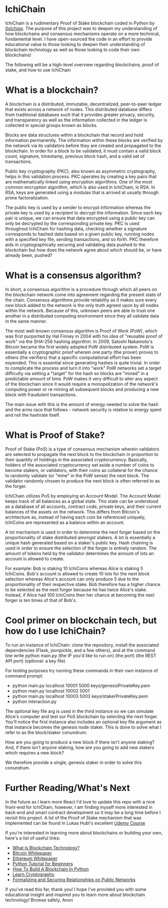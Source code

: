 # IchiChain
IchiChain is a rudimentary Proof of Stake blockchain coded in Python by [0xIchigo](https://twitter.com/0xIchigo). The purpose of this project was to deepen my understanding of how blockchains and consensus mechanisms operate on a more technical, fundamental level. I have open-sourced the code in an effort to provide educational value to those looking to deepen their understanding of blockchain technology as well as those looking to code their own blockchains!

The following will be a high-level overview regarding blockchains, proof of stake, and how to use IchiChain

# What is a blockchain?
A blockchain is a distributed, immutable, decentralized, peer-to-peer ledger that exists across a network of nodes. This distributed database differs from traditional databases such that it provides greater privacy, security, and transparency as well as the information collected in the ledger is collected in special groups known as blocks. 

Blocks are data structures within a blockchain that record and hold information permanently. The information within these blocks are verified by the network via its validators before they are created and propagated to the blockchain. In order for a block to be validated, it must contain a valid block count, signature, timestamp, previous block hash, and a valid set of transactions.

Public key cryptography (PKC), also known as asymmetric cryptography, helps in this validation process. PKC operates by creating a key pairs  that are mathematically linked using encryption algorithms. One of the most common encryption algorithm, which is also used in IchiChain, is RSA. In RSA, keys are generated using a modulas that is arrived at usually through prime factoralization. 

The public key is used by a sender to encrypt information whereas the private key is used by a recipient to decrypt the information. Since each key pair is unique, we can ensure that data encrypted using a public key can only be decrypted by the corresponding private key. PKC is used throughout IchiChain for hashing data, checking whether a signature corresponds to hashed data based on a given public key, running nodes with a specified key file, sending transactions, and so forth. PKC therefore aids in cryptographically securing and validating data pushed to the blockchain but how does the network agree about which should be, or have already been, pushed?

# What is a consensus algorithm?
In short, a consensus algorithm is a procedure through which all peers on the blockchain network come into agreement regarding the present state of the chain. Consensus algorithms provide reliability as it makes sure every new block added to the network is the only truth agreed upon by all nodes within the network. Because of this, unknown peers are able to trust one another in a distributed computing environment since they all validate data in the same manner.

The most well-known consensus algorithm is Proof of Work (PoW), which was first purported by Hal Finney in 2004 with his idea of "reusable proof of work" via the SHA-256 hashing algorithm. In 2009, Satoshi Nakamoto's Bitcoin became the first widely adopted PoW distributed system. PoW is essentially a cryptographic proof wherein one party (the prover) proves to others (the verifiers) that a specific computational effort has been expended. This is essential since generating hashes is quite trivial. In order to complicate the process and turn it into "work" PoW networks set a target difficulty via setting a "target" for the hash so blocks are "mined" in a predictable amount of time. PoW makes it very difficult to alter any aspect of the blockchain since it would require a monopolization of the network's computing power or re-mining all subsequent blocks and producing a new block with fraudulent transactions. 

The main issue with this is the amount of energy needed to solve the hash and the arms race that follows - network security is relative to energy spent and not the hashrate itself.

# What is Proof of Stake?
Proof of Stake (PoS) is a type of consensus mechanism wherein validators are selected to propagate the next block to the blockchain in proportion to their quantity of holdings in the associated cryptocurrency. Basically, holders of the associated cryptocurrency set aside a number of coins to become stakers, or validators, with their coins as collateral for the chance to randomly validate (or "mine" in the PoW sense) the next block. The validator randomly chosen to produce the next block is often referred to as the forger. 

IchiChain utilizes PoS by employing an Account Model. The Account Model keeps track of all balances as a global state. This state can be understood as a database of all accounts, contract code, private keys, and their current balances of the assets on the network. This differs from Bitcoin's architecture as, instead of having each coin be referenced uniquely, IchiCoins are represented as a balance within an account. 

A lot mechanism is used in order to determine the next forger based on the proportionality of stake distributed amongst stakers. A lot is essentially a unique hash generated based on a staker's public key. Hash chaining is used in order to ensure the selection of the forger is entirely random. The amount of tokens held by the validator determines the amount of lots an account is allowed to create. 

For example: Bob is staking 10 IchiCoins whereas Alice is staking 5 IchiCoins. Bob's account is allowed to create 10 lots for the next block selection whereas Alice's account can only produce 5 due to the proportionality of their respective stake. Bob therefore has a higher chance to be selected as the next forger because he has twice Alice's stake. Instead, if Alice had 100 IchiCoins then her chance at becoming the next forger is ten times of that of Bob's.

# Cool primer on blockchain tech, but how do I use IchiChain?
To run an instance of IchiChain: clone the repository, install the associated dependencies (Flask, jsonpickle, and a few others), and at the command line write python main.py (the IP you'd like to run on) (the port) (the REST API port) (optional: a key file)

For testing purposes try running these commands in their own instance of command prompt:

- python main.py localhost 10001 5000 keys/genesisPrivateKey.pem
- python main.py localhost 10002 5001
- python main.py localhost 10003 5003 keys/stakerPrivateKey.pem
- python interaction.py

The optional key file arg is used in the third instance so we can simulate Alice's computer and test our PoS blockchain by selecting the next forger. You'll notice the first instance also includes an optional key file argument as that instance becomes the genesis node staker. This is done to solve what I refer to as the block/staker conundrum: 

How are you going to produce a new block if there isn't anyone staking? And, if there isn't anyone staking, how are you going to add new stakers which requires a new block?

We therefore provide a single, genesis staker in order to solve this conundrum.

# Further Reading/What's Next
In the future as I learn more React I'd love to update this repo with a nice front-end for IchiChain, however, I am finding myself more interested in back-end and smart contract development so it may be a long time before I revisit this project. A lot of the Proof of Stake mechanism that was implemented can be found in Lukas Hubl's excellent [Udemy Course](https://www.udemy.com/course/build-your-own-proof-of-stake-blockchain/)

If you're interested in learning more about blockchains or building your own, here's a list of useful links:
- [What Is Blockchain Technology?](https://academy.binance.com/en/articles/what-is-blockchain-technology-a-comprehensive-guide-for-beginners)
- [Bitcoin Whitepaper](https://bitcoin.org/bitcoin.pdf)
- [Ethereum Whitepaper](https://ethereum.org/en/whitepaper/)
- [Python Tutorial for Beginners](https://www.youtube.com/watch?v=8124kv-632k&ab_channel=freeCodeCamp.org)
- [How To Build A Blockchain In Python](https://www.activestate.com/blog/how-to-build-a-blockchain-in-python/)
- [Learn Cryptography](https://www.tutorialspoint.com/cryptography/index.htm)
- [Formalizing and Securing Relationships on Public Networks](https://firstmonday.org/ojs/index.php/fm/article/download/548/469)

If you've read this far, thank you! I hope I've provided you with some educational insight and inspired you to learn more about blockchain technology! Browse safely, Anon
